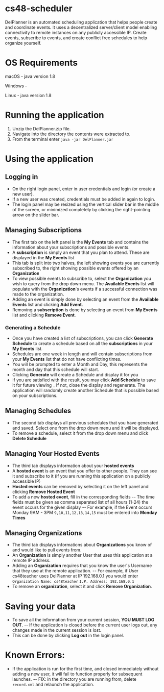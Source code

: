 # cs48-scheduler
DelPlanner is an automated scheduling application that helps people create and coordinate events.
It uses a decentralized server/client model enabling connectivity to remote instances on any publicly accessible IP.
Create events, subscribe to events, and create conflict free schedules to help organize yourself.

# OS Requirements
macOS - java version 1.8

Windows -

Linux - java version 1.8

# Running the application
1. Unzip the DelPlanner.zip file.
2. Navigate into the directory the contents were extracted to.
3. From the terminal enter `java -jar DelPlanner.jar`

# Using the application
## Logging in
- On the right login panel, enter in user credentials and login (or create a new user).
- If a new user was created, credentials must be added in again to login.
- The login panel may be resized using the vertical slider bar in the middle of the screen, or minimized completely by clicking the right-pointing arrow on the slider bar.

## Managing Subscriptions
- The first tab on the left panel is the **My Events** tab and contains the information about your subscriptions and possible events.
- A **subscription** is simply an event that you plan to attend. These are displayed in the **My Events** list
- This tab is split into two halves, the left showing events you are currently subscribed to, the right showing possible events offered by an **Organization**
- To view possible events to subscribe to, select the **Organization** you wish to query from the drop down menu. The **Available Events** list will populate with the **Organization**'s events if a successful connection was made to the organization.
- Adding an event is simply done by selecting an event from the **Available Events** list and clicking **Add Event**.
- Removing a **subscription** is done by selecting an event from **My Events** list and clicking **Remove Event**.

### Generating a Schedule
- Once you have created a list of subscriptions, you can click **Generate Schedule** to create a schedule based on all the **subscriptions** in your **My Events** list.
- Schedules are one week in length and will contain subscriptions from your **My Events** list that do not have conflicting times.
- You will be prompted to enter a Month and Day, this represents the month and day that this schedule will start.
- Clicking **Generate** will create a Schedule and display it for you
- If you are satisfied with the result, you may click **Add Schedule** to save it for future viewing
_ If not, close the display and regenerate. The application will randomly create another Schedule that is possible based on your subscriptions.

## Managing Schedules
- The second tab displays all previous schedules that you have generated and saved. Select one from the drop down menu and it will be displayed.
- To remove a schedule, select it from the drop down menu and click **Delete Schedule**

## Managing Your Hosted Events
- The third tab displays information about your **hosted events**
- A **hosted event** is an event that you offer to other people. They can see it and subscribe to it (if you are running this application on a publicly accessible IP)
- **Hosted events** can be removed by selecting it on the left panel and clicking **Remove Hosted Event**
- To add a new **hosted event**, fill in the corresponding fields
-- The time fields must be given as comma separated list of all hours (1-24) the event occurs for the given display
-- For example, if the Event occurs Monday 9AM - 3PM  `9,10,11,12,13,14,15` must be entered into **Monday Times**

## Managing Organizations
- The third tab displays informations about **Organizations** you know of and would like to pull events from.
- An **Organization** is simply another User that uses this application at a remote IP address.
- Adding an **Organization** requires that you know the user's Username that they use at the remote application.
-- For example, if User cs48teacher uses DelPlanner at IP 192.168.0.1 you would enter `Organization Name: cs48teacher` `I.P. Address: 192.168.0.1`
- To remove an **organization**, select it and click **Remove Organization**.

# Saving your data
- To save all the information from your current session, **YOU MUST LOG OUT**.
-- If the application is closed before the current user logs out, any changes made in the current session is lost.
- This can be done by clicking **Log out** in the login panel.

# Known Errors:
- If the application is run for the first time, and closed immediately without adding a new user, it will fail to function properly for subsequent launches.
-- FIX: in the directory you are running from, delete `record.xml` and relaunch the application.
